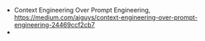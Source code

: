 

- Context Engineering Over Prompt Engineering, https://medium.com/aiguys/context-engineering-over-prompt-engineering-24469ccf2cb7
- 
